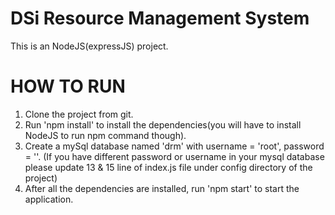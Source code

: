 DSi Resource Management System
==================================
This is an NodeJS(expressJS) project.

HOW TO RUN
========
1. Clone the project from git.
2. Run 'npm install' to install the dependencies(you will have to install NodeJS to run npm command though).
3. Create a mySql database named 'drm' with username = 'root', password = ''. (If you have different password or username in your mysql database please update 13 & 15 line of index.js file under config directory of the project)
3. After all the dependencies are installed, run 'npm start' to start the application.